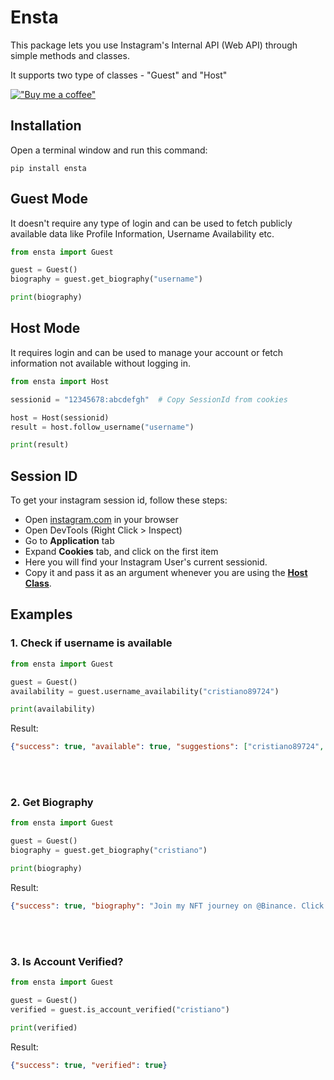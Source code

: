 # Ensta
This package lets you use Instagram's Internal API (Web API) through simple methods and classes.

It supports two type of classes - "Guest" and "Host"

[!["Buy me a coffee"](https://www.buymeacoffee.com/assets/img/custom_images/orange_img.png)](https://buymeacoffee.com/diezo)

## Installation
Open a terminal window and run this command:
```shell
pip install ensta
```

## Guest Mode
It doesn't require any type of login and can be used to fetch publicly available data like Profile Information, Username Availability etc.

```python
from ensta import Guest

guest = Guest()
biography = guest.get_biography("username")

print(biography)
```

## Host Mode
It requires login and can be used to manage your account or fetch information not available without logging in.

```python
from ensta import Host

sessionid = "12345678:abcdefgh"  # Copy SessionId from cookies

host = Host(sessionid)
result = host.follow_username("username")

print(result)
```

## Session ID
To get your instagram session id, follow these steps:
- Open [instagram.com](https://instagram.com) in your browser
- Open DevTools (Right Click > Inspect)
- Go to **Application** tab
- Expand **Cookies** tab, and click on the first item
- Here you will find your Instagram User's current sessionid.
- Copy it and pass it as an argument whenever you are using the [**Host Class**](https://github.com/diezo/ensta#host-mode).

## Examples

### 1. Check if username is available

```python
from ensta import Guest

guest = Guest()
availability = guest.username_availability("cristiano89724")

print(availability)
```

Result:
```json
{"success": true, "available": true, "suggestions": ["cristiano89724", "cristiano897241", "cristiano8972441", "cristiano89724367", "cristiano897242760", "cristiano897244", "cristiano8972491", "cristiano89724386", "cristiano897244070", "cristiano8972438", "cristiano89724834"]}
```

<br></br>

### 2. Get Biography

```python
from ensta import Guest

guest = Guest()
biography = guest.get_biography("cristiano")

print(biography)
```

Result:
```json
{"success": true, "biography": "Join my NFT journey on @Binance. Click the link below to get started."}
```

<br></br>

### 3. Is Account Verified?

```python
from ensta import Guest

guest = Guest()
verified = guest.is_account_verified("cristiano")

print(verified)
```

Result:
```json
{"success": true, "verified": true}
```